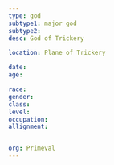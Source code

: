 ```yaml
---
type: god
subtype1: major god
subtype2:
desc: God of Trickery

location: Plane of Trickery

date:
age:

race:
gender:
class:
level:
occupation:
allignment:


org: Primeval
---
```

